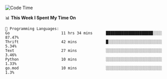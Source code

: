 <!--START_SECTION:waka-->
![Code Time](http://img.shields.io/badge/Code%20Time-284%20hrs%209%20mins-blue)

📊 **This Week I Spent My Time On** 

```text
💬 Programming Languages: 
Go                       11 hrs 34 mins      █████████████████████░░░░   87.47% 
Thrift                   42 mins             █░░░░░░░░░░░░░░░░░░░░░░░░   5.34% 
Text                     27 mins             ░░░░░░░░░░░░░░░░░░░░░░░░░   3.46% 
Python                   10 mins             ░░░░░░░░░░░░░░░░░░░░░░░░░   1.33% 
go.mod                   10 mins             ░░░░░░░░░░░░░░░░░░░░░░░░░   1.3%

```


<!--END_SECTION:waka-->